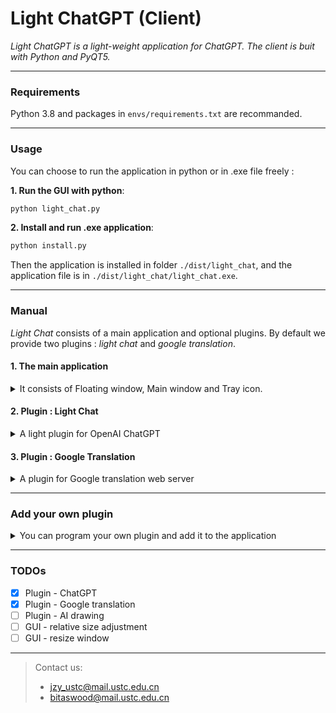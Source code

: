 # Light ChatGPT (Client)

*Light ChatGPT is a light-weight application for ChatGPT. The client is buit with Python and PyQT5.* 

****
### Requirements

Python 3.8 and packages in `envs/requirements.txt` are recommanded.

****
### Usage

You can choose to run the application in python or in .exe file freely :

**1. Run the GUI with python**:

```bash
python light_chat.py
```

**2. Install and run .exe application**:

```bash
python install.py
```

Then the application is installed in folder `./dist/light_chat`, and the application file is in  `./dist/light_chat/light_chat.exe`.

****
### Manual

*Light Chat* consists of a main application and optional plugins. By default we provide two plugins : *light chat* and *google translation*.

#### 1. The main application

<details>

<summary> It consists of Floating window, Main window and Tray icon. </summary>

- Floating window:
  - `left-click`[`hot-key:ctrl+t`] - show the main window
  - `right-click` - show a menu
    - `user` - set user information
    - `to tray` - shrink to the tray icon
    - `close` - close the applciation 
- Main window:
  - `title` - is on the top of the window
    - `plugin name` - shows the name of current plugin, e.g., `light chat` 
      - switch the plugin by *moving your mouse on it and click the target plugin*.
      - [`hot-key:ctrl+tab`] : swtich to the next plugin
    - `shrink icon`[`hot-key:ctrl+t`] - shrink the window into the floating window
  - `plugin` - the main content of the window, e.g., `Light Chat` plugin.
  - [`hot-key:ctrl+q`] : close the application
- Tray icon:
  - `right-click` - show a menu
    - `show / hide` - show / hide the application
    - `close` - close the applciation 

</details>


#### 2. Plugin : Light Chat


<details>

<summary> A light plugin for OpenAI ChatGPT </summary>

- Display region - show the history questions / answers
  - `questions` - shown with white background
  - `answers` - shown with gray background
- Control region - get input from you
  - `send icon`[`hot-key:enter`] - send the text in the text box
  - `text box` - input your question in it
  - `new icon`[`hot-key:ctrl+n`]- refresh the history and start a new chat

</details>


#### 3. Plugin : Google Translation


<details>

<summary> A plugin for Google translation web server </summary>

- Display region - show the history translation items
  - `text` - shown with white background
  - `result` - shown with gray background
- Control region - get input from you
  - `send icon`[`hot-key:enter`] - send the text in the text box
  - `text box` - input your question in it
  - `new icon`[`hot-key:ctrl+n`]- refresh the history

</details>


****
### Add your own plugin

<details>

<summary> You can program your own plugin and add it to the application </summary>

1. Program a plugin file (we provide a template in `GUI/plugins/template.py`)
2. Put it in `GUI/plugins/`
3. Change the loaded plugins in `GUI/client.py` : 
    ```
    # this command is in LightChatGPTClient.__init__ : 
    self.main_window = MainWindow([..., "your_plugin_file_name"], self)
    ```
4. Run the application

</details>

****
### TODOs
- [x] Plugin - ChatGPT
- [x] Plugin - Google translation 
- [ ] Plugin - AI drawing
- [ ] GUI - relative size adjustment
- [ ] GUI - resize window

****
> Contact us:
> - jzy_ustc@mail.ustc.edu.cn
> - bitaswood@mail.ustc.edu.cn